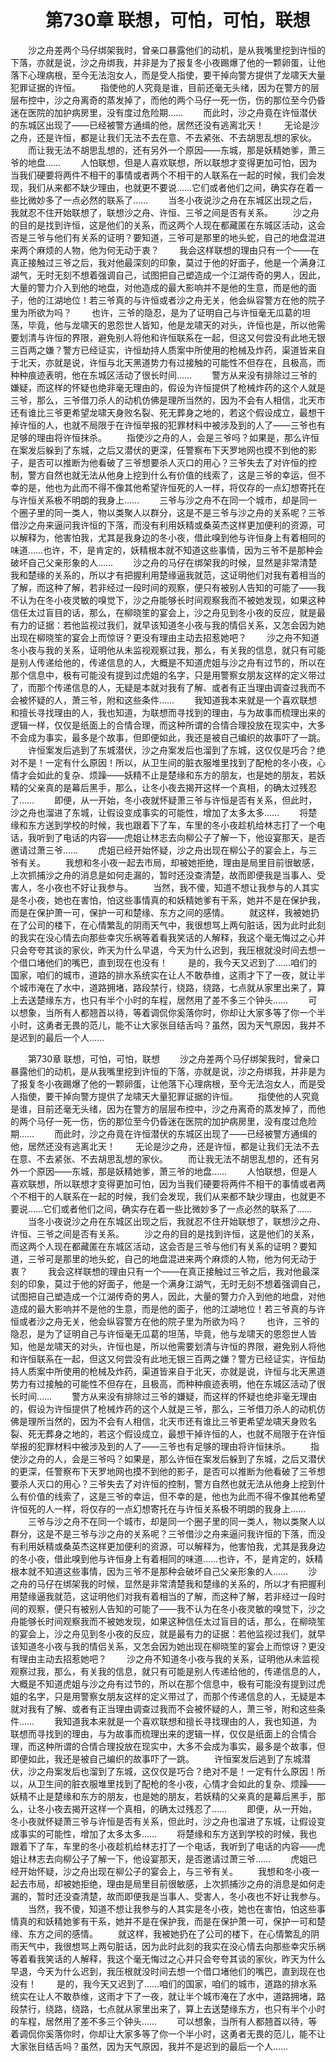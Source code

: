 # 　　第730章 联想，可怕，可怕，联想
　　沙之舟差两个马仔绑架我时，曾亲口暴露他们的动机，是从我嘴里挖到许恒的下落，亦就是说，沙之舟绑我，并非是为了报复冬小夜踢爆了他的一颗卵蛋，让他落下心理病根，至今无法泡女人，而是受人指使，要干掉向警方提供了龙啸天大量犯罪证据的许恒。
　　指使他的人究竟是谁，目前还毫无头绪，因为在警方的层层布控中，沙之舟离奇的蒸发掉了，而他的两个马仔一死一伤，伤的那位至今仍昏迷在医院的加护病房里，没有度过危险期……
　　而此时，沙之舟竟在许恒潜伏的东城区出现了——已经被警方通缉的他，居然还没有逃离北天！
　　无论是沙之舟，还是许恒，都是让我们无法不去在意、不去紧张、不去胡思乱想的家伙。
　　而让我无法不胡思乱想的，还有另外一个原因——东城，那是妖精她爹，萧三爷的地盘……
　　人怕联想，但是人喜欢联想，所以联想才变得更加可怕，因为当我们硬要将两件不相干的事情或者两个不相干的人联系在一起的时候，我们会发现，我们从来都不缺少理由，也就更不要说……它们或者他们之间，确实存在着一些比微妙多了一点必然的联系了……
　　当冬小夜说沙之舟在东城区出现之后，我就忍不住开始联想了，联想沙之舟、许恒、三爷之间是否有关系。
　　沙之舟的目的是找到许恒，这是他们的关系，而这两个人现在都藏匿在东城区活动，这会否是三爷与他们有关系的证明？要知道，三爷可是那里的地头蛇，自己的地盘混进来两个麻烦的人物，他为何无动于衷？
　　我会这样联想的理由只有一个——在真正接触过三爷之后，我对他最深刻的印象，莫过于他的好面子，他是一个满身江湖气，无时无刻不想着强调自己，试图把自己塑造成一个江湖传奇的男人，因此，大量的警力介入到他的地盘，对他造成的最大影响并不是他的生意，而是他的面子，他的江湖地位！若三爷真的与许恒或者沙之舟无关，他会纵容警方在他的院子里为所欲为吗？
　　也许，三爷的隐忍，是为了证明自己与许恒毫无瓜葛的坦荡，毕竟，他与龙啸天的恩怨世人皆知，他是龙啸天的对头，许恒也是，所以他需要划清与许恒的界限，避免别人将他和许恒联系在一起，但这又何尝没有此地无银三百两之嫌？警方已经证实，许恒劫持人质案中所使用的枪械及炸药，渠道皆来自于北天，亦就是说，许恒与北天黑道势力有过接触的可能性不但存在，且极高，而种种痕迹表明，他在东城区活动了很长时间……
　　警方从来没有排除过三爷的嫌疑，而这样的怀疑也绝非毫无理由的，假设为许恒提供了枪械炸药的这个人就是三爷，那么，三爷借刀杀人的动机仿佛是理所当然的，因为不会有人相信，北天市还有谁比三爷更希望龙啸天身败名裂、死无葬身之地的，若这个假设成立，最想干掉许恒的人，也就不局限于在许恒举报的犯罪材料中被涉及到的人了——三爷也有足够的理由将许恒抹杀。
　　指使沙之舟的人，会是三爷吗？如果是，那么许恒在案发后躲到了东城，之后又潜伏的更深，任警察布下天罗地网也摸不到他的影子，是否可以推断为他看破了三爷想要杀人灭口的用心？三爷失去了对许恒的控制，警方自然也就无法从他身上挖到什么有价值的线索了，这是三爷的幸运，但不幸的是，他也为此而不得不像其他希望许恒死的人一样，将仅存的一点幻想寄托在与许恒关系极不明朗的我身上……
　　三爷与沙之舟不在同一个城市，却是同一个圈子里的同一类人，物以类聚人以群分，这是不是三爷与沙之舟的关系呢？三爷借沙之舟来逼问我许恒的下落，而没有利用妖精或桑英杰这样更加便利的资源，可以解释为，他害怕我，尤其是我身边的冬小夜，借此嗅到他与许恒身上有着相同的味道……也许，不，是肯定的，妖精根本就不知道这些事情，因为三爷不是那种会破坏自己父亲形象的人……
　　沙之舟的马仔在绑架我的时候，显然是非常清楚我和楚缘的关系的，所以才有把握利用楚缘逼我就范，这证明他们对我有着相当的了解，而这种了解，若非经过一段时间的观察，便只有被别人告知的可能了——我不认为在冬小夜灵敏的嗅觉下，沙之舟能够长时间观察我而不被她发现，如果这种信任太过盲目的话，那么，在柳晓笙的宴会上，沙之舟见到冬小夜的反应，就是最有力的证据：若他监视过我们，就早该知道冬小夜与我的情侣关系，又怎会因为她出现在柳晓笙的宴会上而惊讶？更没有理由主动去招惹她吧？
　　沙之舟不知道冬小夜与我的关系，证明他从未监视观察过我，那么，有关我的信息，就只有可能是别人传递给他的，传递信息的人，大概是不知道虎姐与沙之舟有过节的，所以在那个信息中，极有可能没有提到过虎姐的名字，只是用警察女朋友这样的定义带过了，而那个传递信息的人，无疑是本就对我有了解、或者有正当理由调查过我而不会被怀疑的人，萧三爷，附和这些条件……
　　我知道我本来就是一个喜欢联想和擅长寻找理由的人，我也知道，为联想而寻找到的理由，与为故事而梳理出来的逻辑一样，仅仅是纸面上的合情合理，而这种所谓的合情合理投放在现实中，大多不会成为事实，最多是个故事，但即便如此，我还是被自己编织的故事吓了一跳。
　　许恒案发后逃到了东城潜伏，沙之舟案发后也溜到了东城，这仅仅是巧合？绝对不是！一定有什么原因！所以，从卫生间的脏衣服堆里找到了配枪的冬小夜，心情才会如此的复杂、烦躁——妖精不止是楚缘和东方的朋友，也是她的朋友，若妖精的父亲真的是幕后黑手，那么，让冬小夜去揭开这样一个真相，的确太过残忍了……
　　即便，从一开始，冬小夜就怀疑萧三爷与许恒是否有关系，但此时，沙之舟也溜进了东城，让假设变成事实的可能性，增加了太多太多……
　　将楚缘和东方送到学校的时候，我也跟着下了车，车里的冬小夜趁机给林志打了一个电话，我听到了电话的内容——虎姐让林志去向柳公子了解一下，他设宴那天，是否邀请过萧三爷……
　　虎姐已经开始怀疑，沙之舟出现在柳公子的宴会上，与三爷有关。
　　我想和冬小夜一起去市局，却被她拒绝，理由是局里目前很敏感，上次抓捕沙之舟的消息是如何走漏的，暂时还没查清楚，故而即便我是当事人、受害人，冬小夜也不好让我参与。
　　当然，我不傻，知道不想让我参与的人其实是冬小夜，她也在害怕，怕这些事情真的和妖精她爹有干系，她并不是在保护我，而是在保护萧一可，保护一可和楚缘、东方之间的感情。
　　就这样，我被她扔在了公司的楼下，在心情繁乱的阴雨天气中，我很想骂上两句脏话，因为此时此刻的我实在没心情去向那些幸灾乐祸等着看我笑话的人解释，我这个毫无悔过之心并只会夸夸其谈的家伙，昨天为什么早退，今天为什么迟到，我压根就没时间去想一个借口堵他们的嘴巴，直到现在也没有！
　　是的，我今天又迟到了……咱们的国家，咱们的城市，道路的排水系统实在让人不敢恭维，这雨才下了一夜，就让半个城市淹在了水中，道路拥堵，路段禁行，绕路，绕路，七点就从家里出来了，算上去送楚缘东方，也只有半个小时的车程，居然用了差不多三个钟头……
　　可以想象，当所有人都翘首以待，等着调侃你奚落你时，你却让大家多等了你一个半小时，这勇者无畏的范儿，能不让大家张目结舌吗？虽然，因为天气原因，我并不是迟到的最后一个人……

　　第730章 联想，可怕，可怕，联想
　　沙之舟差两个马仔绑架我时，曾亲口暴露他们的动机，是从我嘴里挖到许恒的下落，亦就是说，沙之舟绑我，并非是为了报复冬小夜踢爆了他的一颗卵蛋，让他落下心理病根，至今无法泡女人，而是受人指使，要干掉向警方提供了龙啸天大量犯罪证据的许恒。
　　指使他的人究竟是谁，目前还毫无头绪，因为在警方的层层布控中，沙之舟离奇的蒸发掉了，而他的两个马仔一死一伤，伤的那位至今仍昏迷在医院的加护病房里，没有度过危险期……
　　而此时，沙之舟竟在许恒潜伏的东城区出现了——已经被警方通缉的他，居然还没有逃离北天！
　　无论是沙之舟，还是许恒，都是让我们无法不去在意、不去紧张、不去胡思乱想的家伙。
　　而让我无法不胡思乱想的，还有另外一个原因——东城，那是妖精她爹，萧三爷的地盘……
　　人怕联想，但是人喜欢联想，所以联想才变得更加可怕，因为当我们硬要将两件不相干的事情或者两个不相干的人联系在一起的时候，我们会发现，我们从来都不缺少理由，也就更不要说……它们或者他们之间，确实存在着一些比微妙多了一点必然的联系了……
　　当冬小夜说沙之舟在东城区出现之后，我就忍不住开始联想了，联想沙之舟、许恒、三爷之间是否有关系。
　　沙之舟的目的是找到许恒，这是他们的关系，而这两个人现在都藏匿在东城区活动，这会否是三爷与他们有关系的证明？要知道，三爷可是那里的地头蛇，自己的地盘混进来两个麻烦的人物，他为何无动于衷？
　　我会这样联想的理由只有一个——在真正接触过三爷之后，我对他最深刻的印象，莫过于他的好面子，他是一个满身江湖气，无时无刻不想着强调自己，试图把自己塑造成一个江湖传奇的男人，因此，大量的警力介入到他的地盘，对他造成的最大影响并不是他的生意，而是他的面子，他的江湖地位！若三爷真的与许恒或者沙之舟无关，他会纵容警方在他的院子里为所欲为吗？
　　也许，三爷的隐忍，是为了证明自己与许恒毫无瓜葛的坦荡，毕竟，他与龙啸天的恩怨世人皆知，他是龙啸天的对头，许恒也是，所以他需要划清与许恒的界限，避免别人将他和许恒联系在一起，但这又何尝没有此地无银三百两之嫌？警方已经证实，许恒劫持人质案中所使用的枪械及炸药，渠道皆来自于北天，亦就是说，许恒与北天黑道势力有过接触的可能性不但存在，且极高，而种种痕迹表明，他在东城区活动了很长时间……
　　警方从来没有排除过三爷的嫌疑，而这样的怀疑也绝非毫无理由的，假设为许恒提供了枪械炸药的这个人就是三爷，那么，三爷借刀杀人的动机仿佛是理所当然的，因为不会有人相信，北天市还有谁比三爷更希望龙啸天身败名裂、死无葬身之地的，若这个假设成立，最想干掉许恒的人，也就不局限于在许恒举报的犯罪材料中被涉及到的人了——三爷也有足够的理由将许恒抹杀。
　　指使沙之舟的人，会是三爷吗？如果是，那么许恒在案发后躲到了东城，之后又潜伏的更深，任警察布下天罗地网也摸不到他的影子，是否可以推断为他看破了三爷想要杀人灭口的用心？三爷失去了对许恒的控制，警方自然也就无法从他身上挖到什么有价值的线索了，这是三爷的幸运，但不幸的是，他也为此而不得不像其他希望许恒死的人一样，将仅存的一点幻想寄托在与许恒关系极不明朗的我身上……
　　三爷与沙之舟不在同一个城市，却是同一个圈子里的同一类人，物以类聚人以群分，这是不是三爷与沙之舟的关系呢？三爷借沙之舟来逼问我许恒的下落，而没有利用妖精或桑英杰这样更加便利的资源，可以解释为，他害怕我，尤其是我身边的冬小夜，借此嗅到他与许恒身上有着相同的味道……也许，不，是肯定的，妖精根本就不知道这些事情，因为三爷不是那种会破坏自己父亲形象的人……
　　沙之舟的马仔在绑架我的时候，显然是非常清楚我和楚缘的关系的，所以才有把握利用楚缘逼我就范，这证明他们对我有着相当的了解，而这种了解，若非经过一段时间的观察，便只有被别人告知的可能了——我不认为在冬小夜灵敏的嗅觉下，沙之舟能够长时间观察我而不被她发现，如果这种信任太过盲目的话，那么，在柳晓笙的宴会上，沙之舟见到冬小夜的反应，就是最有力的证据：若他监视过我们，就早该知道冬小夜与我的情侣关系，又怎会因为她出现在柳晓笙的宴会上而惊讶？更没有理由主动去招惹她吧？
　　沙之舟不知道冬小夜与我的关系，证明他从未监视观察过我，那么，有关我的信息，就只有可能是别人传递给他的，传递信息的人，大概是不知道虎姐与沙之舟有过节的，所以在那个信息中，极有可能没有提到过虎姐的名字，只是用警察女朋友这样的定义带过了，而那个传递信息的人，无疑是本就对我有了解、或者有正当理由调查过我而不会被怀疑的人，萧三爷，附和这些条件……
　　我知道我本来就是一个喜欢联想和擅长寻找理由的人，我也知道，为联想而寻找到的理由，与为故事而梳理出来的逻辑一样，仅仅是纸面上的合情合理，而这种所谓的合情合理投放在现实中，大多不会成为事实，最多是个故事，但即便如此，我还是被自己编织的故事吓了一跳。
　　许恒案发后逃到了东城潜伏，沙之舟案发后也溜到了东城，这仅仅是巧合？绝对不是！一定有什么原因！所以，从卫生间的脏衣服堆里找到了配枪的冬小夜，心情才会如此的复杂、烦躁——妖精不止是楚缘和东方的朋友，也是她的朋友，若妖精的父亲真的是幕后黑手，那么，让冬小夜去揭开这样一个真相，的确太过残忍了……
　　即便，从一开始，冬小夜就怀疑萧三爷与许恒是否有关系，但此时，沙之舟也溜进了东城，让假设变成事实的可能性，增加了太多太多……
　　将楚缘和东方送到学校的时候，我也跟着下了车，车里的冬小夜趁机给林志打了一个电话，我听到了电话的内容——虎姐让林志去向柳公子了解一下，他设宴那天，是否邀请过萧三爷……
　　虎姐已经开始怀疑，沙之舟出现在柳公子的宴会上，与三爷有关。
　　我想和冬小夜一起去市局，却被她拒绝，理由是局里目前很敏感，上次抓捕沙之舟的消息是如何走漏的，暂时还没查清楚，故而即便我是当事人、受害人，冬小夜也不好让我参与。
　　当然，我不傻，知道不想让我参与的人其实是冬小夜，她也在害怕，怕这些事情真的和妖精她爹有干系，她并不是在保护我，而是在保护萧一可，保护一可和楚缘、东方之间的感情。
　　就这样，我被她扔在了公司的楼下，在心情繁乱的阴雨天气中，我很想骂上两句脏话，因为此时此刻的我实在没心情去向那些幸灾乐祸等着看我笑话的人解释，我这个毫无悔过之心并只会夸夸其谈的家伙，昨天为什么早退，今天为什么迟到，我压根就没时间去想一个借口堵他们的嘴巴，直到现在也没有！
　　是的，我今天又迟到了……咱们的国家，咱们的城市，道路的排水系统实在让人不敢恭维，这雨才下了一夜，就让半个城市淹在了水中，道路拥堵，路段禁行，绕路，绕路，七点就从家里出来了，算上去送楚缘东方，也只有半个小时的车程，居然用了差不多三个钟头……
　　可以想象，当所有人都翘首以待，等着调侃你奚落你时，你却让大家多等了你一个半小时，这勇者无畏的范儿，能不让大家张目结舌吗？虽然，因为天气原因，我并不是迟到的最后一个人……
